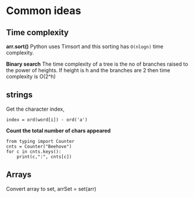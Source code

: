 # Common ideas

## Time complexity
**arr.sort()**
Python uses Timsort and this sorting has `O(nlogn)` time complexity.

**Binary search**
The time complexity of a tree is the no of branches raised to the power of heights.
If height is h and the branches are 2 then time complexity is O(2^h)

## strings
Get the character index,
```
index = ord(word[i]) - ord('a')
```

**Count the total number of chars appeared**
```
from typing import Counter
cnts = Counter("Beehove")
for c in cnts.keys():
    print(c,":", cnts[c])
```

## Arrays
Convert array to set,
arrSet = set(arr)
